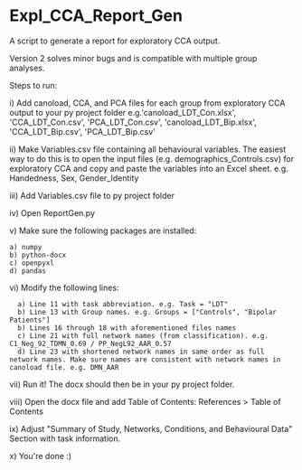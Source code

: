 # Expl_CCA_Report_Gen
A script to generate a report for exploratory CCA output.

Version 2 solves minor bugs and is compatible with multiple group analyses.

Steps to run:

i) Add canoload, CCA, and PCA files for each group from exploratory CCA output to your py project folder
    e.g.'canoload_LDT_Con.xlsx', 'CCA_LDT_Con.csv', 'PCA_LDT_Con.csv', 'canoload_LDT_Bip.xlsx', 'CCA_LDT_Bip.csv', 'PCA_LDT_Bip.csv'

ii) Make Variables.csv file containing all behavioural variables. The easiest way to do this is to open the input files (e.g. demographics_Controls.csv) for exploratory CCA and copy and paste the variables into an Excel sheet. 
    e.g. Handedness, Sex, Gender_Identity
    
iii) Add Variables.csv file to py project folder

iv) Open ReportGen.py

v) Make sure the following packages are installed:

    a) numpy
    b) python-docx
    c) openpyxl
    d) pandas
  
vi) Modify the following lines:

      a) Line 11 with task abbreviation. e.g. Task = "LDT"
      b) Line 13 with Group names. e.g. Groups = ["Controls", "Bipolar Patients"]
      b) Lines 16 through 18 with aforementioned files names
      c) Line 21 with full network names (from classification). e.g. C1_Neg_92_TDMN_0.69 / PP_NegL92_AAR_0.57
      d) Line 23 with shortened network names in same order as full network names. Make sure names are consistent with network names in canoload file. e.g. DMN_AAR
 
vii) Run it! The docx should then be in your py project folder.

viii) Open the docx file and add Table of Contents: References > Table of Contents

ix) Adjust "Summary of Study, Networks, Conditions, and Behavioural Data" Section with task information.

x) You're done :)

